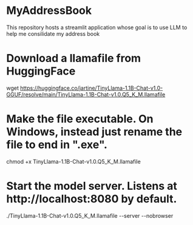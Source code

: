 # MyAddressBook
This repository hosts a streamlit application whose goal is to use LLM to help me consilidate my address book


# Download a llamafile from HuggingFace
wget https://huggingface.co/jartine/TinyLlama-1.1B-Chat-v1.0-GGUF/resolve/main/TinyLlama-1.1B-Chat-v1.0.Q5_K_M.llamafile

# Make the file executable. On Windows, instead just rename the file to end in ".exe".
chmod +x TinyLlama-1.1B-Chat-v1.0.Q5_K_M.llamafile

# Start the model server. Listens at http://localhost:8080 by default.
./TinyLlama-1.1B-Chat-v1.0.Q5_K_M.llamafile --server --nobrowser
